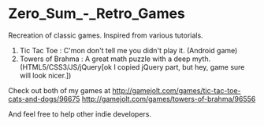 # Zero_Sum_-_Retro_Games
Recreation of classic games. Inspired from various tutorials.

1. Tic Tac Toe : C'mon don't tell me you didn't play it. (Android game)
2. Towers of Brahma : A great math puzzle with a deep myth.
(HTML5/CSS3/JS/jQuery[ok I copied jQuery part, but hey, game sure will look nicer.])

Check out both of my games at 
http://gamejolt.com/games/tic-tac-toe-cats-and-dogs/96675
http://gamejolt.com/games/towers-of-brahma/96556

And feel free to help other indie developers.
